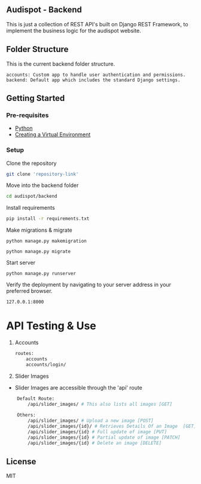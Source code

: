 ## Audispot - Backend
This is just a collection of REST API's built on Django REST Framework, to implement the business logic for the audispot website.

## Folder Structure
This is the current backend folder structure.
```
accounts: Custom app to handle user authentication and permissions.
backend: Default app which includes the standard Django settings.
```
## Getting Started
### Pre-requisites
- [Python](https://realpython.com/installing-python/)
- [Creating a Virtual Environment](https://www.freecodecamp.org/news/how-to-setup-virtual-environments-in-python/)

### Setup
Clone the repository
```sh
git clone 'repository-link'
```
Move into the backend folder
```sh
cd audispot/backend
```
Install requirements
```sh
pip install -r requirements.txt
```
Make migrations & migrate
```
python manage.py makemigration
```
```
python manage.py migrate
```

Start server
```
python manage.py runserver
```

Verify the deployment by navigating to your server address in
your preferred browser.

```sh
127.0.0.1:8000
```



# API Testing & Use
1. Accounts
    
    ```bash
    routes:
        accounts
        accounts/login/
    ```

2. Slider Images 
- Slider Images are accessible through the 'api' route
```bash
    Default Route:
        /api/slider_images/ # This also lists all images [GET]
    
    Others:
        /api/slider_images/ # Upload a new image [POST]
        /api/slider_images/{id}/ # Retrieves Details Of an Image  [GET]
        /api/slider_images/{id} # Full update of image [PUT]
        /api/slider_images/{id} # Partial update of image [PATCH]
        /api/slider_images/{id} # Delete an image [DELETE]
```
## License
MIT
